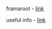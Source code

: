 framaroot - [link](https://www.dropbox.com/s/f3jb64nep3jvl5d/Framaroot-1.6.1.apk)

useful info - [link](http://4pda.ru/forum/index.php?&showtopic=492458&mode=show&st=0)
